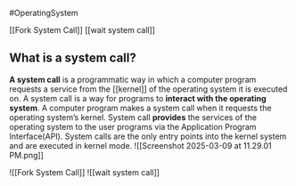 #OperatingSystem 


[[Fork System Call]]
[[wait system call]]


## What is a system call?

****A system call**** is a programmatic way in which a computer program requests a service from the [[kernel]] of the operating system it is executed on. A system call is a way for programs to ****interact with the operating system****. A computer program makes a system call when it requests the operating system’s kernel. System call ****provides**** the services of the operating system to the user programs via the Application Program Interface(API). System calls are the only entry points into the kernel system and are executed in kernel mode.
![[Screenshot 2025-03-09 at 11.29.01 PM.png]]


![[Fork System Call]]
![[wait system call]]

